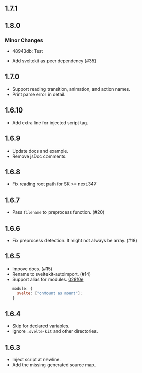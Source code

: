 ## 1.7.1

## 1.8.0

### Minor Changes

- 48943db: Test

* Add sveltekit as peer dependency (#35)

## 1.7.0

- Support reading transition, animation, and action names.
- Print parse error in detail.

## 1.6.10

- Add extra line for injected script tag.

## 1.6.9

- Update docs and example.
- Remove jsDoc comments.

## 1.6.8

- Fix reading root path for SK >= next.347

## 1.6.7

- Pass `filename` to preprocess function. (#20)

## 1.6.6

- Fix preprocess detection. It might not always be array. (#18)

## 1.6.5

- Impove docs. (#15)
- Rename to sveltekit-autoimport. (#14)
- Support alias for modules. [028f0e](https://github.com/yuanchuan/sveltekit-autoimport/commit/028f0e948307aa8db3547f5fd47b7b49ff849fb1)
  ```js
  module: {
    svelte: ["onMount as mount"];
  }
  ```

## 1.6.4

- Skip for declared variables.
- Ignore `.svelte-kit` and other directories.

## 1.6.3

- Inject script at newline.
- Add the missing generated source map.
